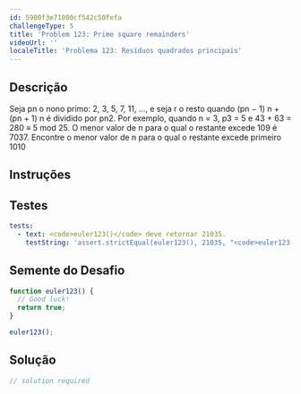 ```yaml
---
id: 5900f3e71000cf542c50fefa
challengeType: 5
title: 'Problem 123: Prime square remainders'
videoUrl: ''
localeTitle: 'Problema 123: Resíduos quadrados principais'
---
```


## Descrição
<section id="description"> Seja pn o nono primo: 2, 3, 5, 7, 11, ..., e seja r o resto quando (pn − 1) n + (pn + 1) n é dividido por pn2. Por exemplo, quando n = 3, p3 = 5 e 43 + 63 = 280 ≡ 5 mod 25. O menor valor de n para o qual o restante excede 109 é 7037. Encontre o menor valor de n para o qual o restante excede primeiro 1010 </section>

## Instruções
<section id="instructions">
</section>

## Testes
<section id='tests'>

```yml
tests:
  - text: <code>euler123()</code> deve retornar 21035.
    testString: 'assert.strictEqual(euler123(), 21035, "<code>euler123()</code> should return 21035.");'

```

</section>

## Semente do Desafio
<section id='challengeSeed'>

<div id='js-seed'>

```js
function euler123() {
  // Good luck!
  return true;
}

euler123();

```

</div>



</section>

## Solução
<section id='solution'>

```js
// solution required
```
</section>

